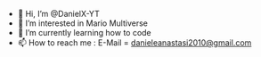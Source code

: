 - 👋 Hi, I’m @DanielX-YT
- 👀 I’m interested in Mario Multiverse
- 🌱 I’m currently learning how to code
- 📫 How to reach me : E-Mail = danieleanastasi2010@gmail.com

<!---
DanielX-YT/DanielX-YT is a ✨ special ✨ repository because its `README.md` (this file) appears on your GitHub profile.
You can click the Preview link to take a look at your changes.
--->
